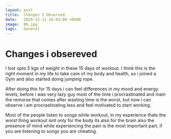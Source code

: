 ```yaml
---
layout: post
title:  Changes I Observed
date:   2020-12-12 16:03:00 +0500
image:  06.jpg
tags:   General
---
```

# Changes i obsereved

I lost upto 5 kgs of weight in these 15 days of workout.
I think this is the right moment in my life to take care of my body and health, so i joined a Gym and also started doing jumping rope.

After doing this for 15 days i can feel differences in my mood and energy levels, before i was very lazy guy most of the time i procrastinated and main the remorse that comes after wasting time is the worst, but now i can observe i am procrastinating less and feel motivated to start working.

Most of the people listen to songs while workout, in my experience thats the worst thing workout isnt only for the body its also for the brain also the presence of mind while experiencing the pain is the most important part, if you are listening to songs you are cheating.
